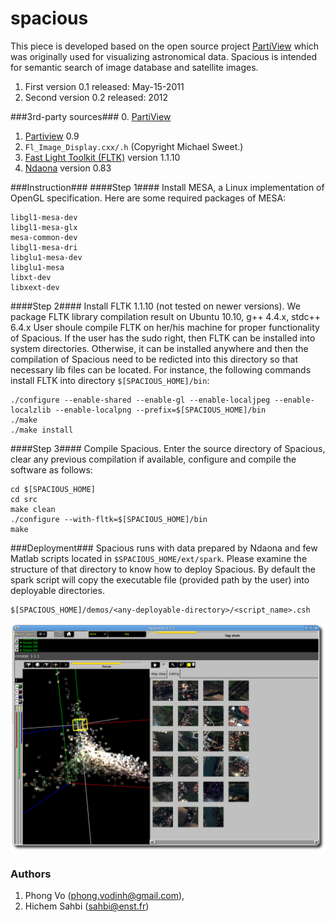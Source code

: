 # spacious
This piece is developed based on the open source project [PartiView](https://github.com/embeepea/partiview) which was originally used for visualizing astronomical data. Spacious is intended for semantic search of image database and satellite images. 

1. First version 0.1 released: May-15-2011
2. Second version 0.2 released: 2012

###3rd-party sources###
0. [PartiView](https://github.com/embeepea/partiview)
1. [Partiview](http://dart.ncsa.uiuc.edu/partiview/) 0.9 
2. `Fl_Image_Display.cxx/.h` (Copyright Michael Sweet.)
3. [Fast Light Toolkit (FLTK)](http://www.fltk.org/) version 1.1.10 
4. [Ndaona](http://people.cs.uchicago.edu/~dinoj/ndaona/) version 0.83

###Instruction###
####Step 1####
Install MESA, a Linux implementation of OpenGL specification. Here are some required packages of MESA:
```
libgl1-mesa-dev
libgl1-mesa-glx
mesa-common-dev
libgl1-mesa-dri
libglu1-mesa-dev
libglu1-mesa
libxt-dev
libxext-dev
```
####Step 2####
Install FLTK 1.1.10 (not tested on newer versions). We package FLTK library compilation result on Ubuntu 10.10, g++ 4.4.x, stdc++ 6.4.x
User shoule compile FLTK on her/his machine for proper functionality of Spacious. If the user has the sudo right, then FLTK can be installed into system directories. Otherwise, it can be
installed anywhere and then the compilation of Spacious need to be redicted into this directory so that necessary lib files can be located. 
For instance, the following commands install FLTK into directory `$[SPACIOUS_HOME]/bin`:
```
./configure --enable-shared --enable-gl --enable-localjpeg --enable-localzlib --enable-localpng --prefix=$[SPACIOUS_HOME]/bin
./make
./make install
```
####Step 3####
Compile Spacious. Enter the source directory of Spacious, clear any previous compilation if available, configure and compile the software as follows:
```
cd $[SPACIOUS_HOME]
cd src
make clean
./configure --with-fltk=$[SPACIOUS_HOME]/bin
make
```
###Deployment###
Spacious runs with data prepared by Ndaona and few Matlab scripts located in `$SPACIOUS_HOME/ext/spark`. Please examine the structure of that directory to know how to deploy Spacious. By default the spark script will copy the executable file (provided path by the user) into deployable directories.
```
$[SPACIOUS_HOME]/demos/<any-deployable-directory>/<script_name>.csh
```
![screenshot](Screenshot-1.png)
### Authors
1. Phong Vo (phong.vodinh@gmail.com),
2. Hichem Sahbi (sahbi@enst.fr)
